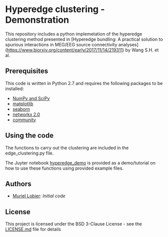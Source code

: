 # Hyperedge clustering - Demonstration

This repository includes a python implemetation of the hyperedge clustering method presented in [Hyperedge bundling: A practical solution to spurious interactions in MEG/EEG source connectivity analyses] (https://www.biorxiv.org/content/early/2017/11/14/219311) by Wang S.H. et al. 


## Prerequisites

This code is written in Python 2.7 and requires the following packages to be installed:

* [NumPy and SciPy](http://www.numpy.org/)
* [matplotlib](https://matplotlib.org/)
* [seaborn](https://seaborn.pydata.org/)
* [networkx 2.0](https://networkx.github.io/)
* [community](https://github.com/taynaud/python-louvain)

## Using the code

The functions to carry out the clustering are included in the edge_clustering.py file.

The Juyter notebook [hyperedge_demo](https://github.com/palvalab/hyperedges/blob/master/hyperedge_demo.ipynb) is provided as a demo/tutorial on how to use these functions using provided example files.


## Authors

* [Muriel Lobier](https://github.com/mlobier): *Initial code*

## License
This project is licensed under the BSD 3-Clause License - see the [LICENSE.md](https://github.com/palvalab/hyperedges/blob/master/LICENSE) file for details
